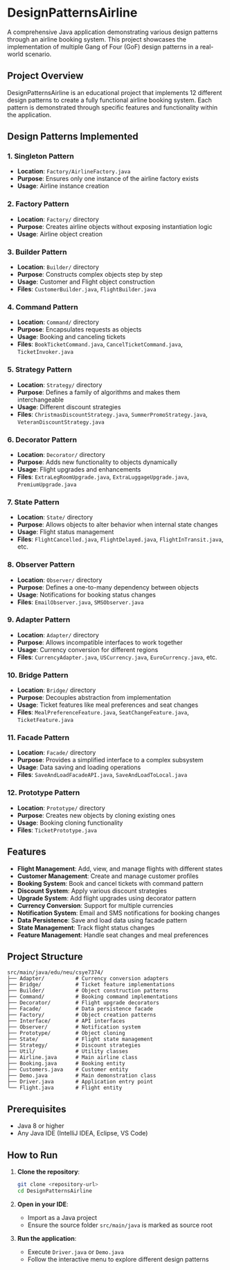 # DesignPatternsAirline

A comprehensive Java application demonstrating various design patterns through an airline booking system. This project showcases the implementation of multiple Gang of Four (GoF) design patterns in a real-world scenario.

## Project Overview

DesignPatternsAirline is an educational project that implements 12 different design patterns to create a fully functional airline booking system. Each pattern is demonstrated through specific features and functionality within the application.

## Design Patterns Implemented

### 1. **Singleton Pattern**

- **Location**: `Factory/AirlineFactory.java`
- **Purpose**: Ensures only one instance of the airline factory exists
- **Usage**: Airline instance creation

### 2. **Factory Pattern**

- **Location**: `Factory/` directory
- **Purpose**: Creates airline objects without exposing instantiation logic
- **Usage**: Airline object creation

### 3. **Builder Pattern**

- **Location**: `Builder/` directory
- **Purpose**: Constructs complex objects step by step
- **Usage**: Customer and Flight object construction
- **Files**: `CustomerBuilder.java`, `FlightBuilder.java`

### 4. **Command Pattern**

- **Location**: `Command/` directory
- **Purpose**: Encapsulates requests as objects
- **Usage**: Booking and canceling tickets
- **Files**: `BookTicketCommand.java`, `CancelTicketCommand.java`, `TicketInvoker.java`

### 5. **Strategy Pattern**

- **Location**: `Strategy/` directory
- **Purpose**: Defines a family of algorithms and makes them interchangeable
- **Usage**: Different discount strategies
- **Files**: `ChristmasDiscountStrategy.java`, `SummerPromoStrategy.java`, `VeteranDiscountStrategy.java`

### 6. **Decorator Pattern**

- **Location**: `Decorator/` directory
- **Purpose**: Adds new functionality to objects dynamically
- **Usage**: Flight upgrades and enhancements
- **Files**: `ExtraLegRoomUpgrade.java`, `ExtraLuggageUpgrade.java`, `PremiumUpgrade.java`

### 7. **State Pattern**

- **Location**: `State/` directory
- **Purpose**: Allows objects to alter behavior when internal state changes
- **Usage**: Flight status management
- **Files**: `FlightCancelled.java`, `FlightDelayed.java`, `FlightInTransit.java`, etc.

### 8. **Observer Pattern**

- **Location**: `Observer/` directory
- **Purpose**: Defines a one-to-many dependency between objects
- **Usage**: Notifications for booking status changes
- **Files**: `EmailObserver.java`, `SMSObserver.java`

### 9. **Adapter Pattern**

- **Location**: `Adapter/` directory
- **Purpose**: Allows incompatible interfaces to work together
- **Usage**: Currency conversion for different regions
- **Files**: `CurrencyAdapter.java`, `USCurrency.java`, `EuroCurrency.java`, etc.

### 10. **Bridge Pattern**

- **Location**: `Bridge/` directory
- **Purpose**: Decouples abstraction from implementation
- **Usage**: Ticket features like meal preferences and seat changes
- **Files**: `MealPreferenceFeature.java`, `SeatChangeFeature.java`, `TicketFeature.java`

### 11. **Facade Pattern**

- **Location**: `Facade/` directory
- **Purpose**: Provides a simplified interface to a complex subsystem
- **Usage**: Data saving and loading operations
- **Files**: `SaveAndLoadFacadeAPI.java`, `SaveAndLoadToLocal.java`

### 12. **Prototype Pattern**

- **Location**: `Prototype/` directory
- **Purpose**: Creates new objects by cloning existing ones
- **Usage**: Booking cloning functionality
- **Files**: `TicketPrototype.java`

## Features

- **Flight Management**: Add, view, and manage flights with different states
- **Customer Management**: Create and manage customer profiles
- **Booking System**: Book and cancel tickets with command pattern
- **Discount System**: Apply various discount strategies
- **Upgrade System**: Add flight upgrades using decorator pattern
- **Currency Conversion**: Support for multiple currencies
- **Notification System**: Email and SMS notifications for booking changes
- **Data Persistence**: Save and load data using facade pattern
- **State Management**: Track flight status changes
- **Feature Management**: Handle seat changes and meal preferences

## Project Structure

```
src/main/java/edu/neu/csye7374/
├── Adapter/          # Currency conversion adapters
├── Bridge/           # Ticket feature implementations
├── Builder/          # Object construction patterns
├── Command/          # Booking command implementations
├── Decorator/        # Flight upgrade decorators
├── Facade/           # Data persistence facade
├── Factory/          # Object creation patterns
├── Interface/        # API interfaces
├── Observer/         # Notification system
├── Prototype/        # Object cloning
├── State/            # Flight state management
├── Strategy/         # Discount strategies
├── Util/             # Utility classes
├── Airline.java      # Main airline class
├── Booking.java      # Booking entity
├── Customers.java    # Customer entity
├── Demo.java         # Main demonstration class
├── Driver.java       # Application entry point
└── Flight.java       # Flight entity
```

## Prerequisites

- Java 8 or higher
- Any Java IDE (IntelliJ IDEA, Eclipse, VS Code)

## How to Run

1. **Clone the repository**:

   ```bash
   git clone <repository-url>
   cd DesignPatternsAirline
   ```

2. **Open in your IDE**:

   - Import as a Java project
   - Ensure the source folder `src/main/java` is marked as source root

3. **Run the application**:

   - Execute `Driver.java` or `Demo.java`
   - Follow the interactive menu to explore different design patterns
